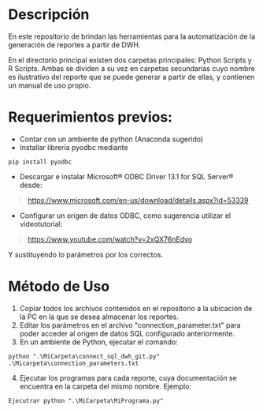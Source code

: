 # Descripción

En este repositorio de brindan las herramientas para la automatización de la generación de reportes a partir de DWH.

En el directorio principal existen dos carpetas principales: Python Scripts y R Scripts. Ambas se dividen a su vez en carpetas secundarias cuyo nombre es ilustrativo del reporte que se puede generar a partir de ellas, y contienen un manual de uso propio.

# Requerimientos previos:

* Contar con un ambiente de python (Anaconda sugerido)
* Installar librería pyodbc mediante 
```
pip install pyodbc
```
* Descargar e instalar Microsoft® ODBC Driver 13.1 for SQL Server® desde:

> https://www.microsoft.com/en-us/download/details.aspx?id=53339

* Configurar un origen de datos ODBC, como sugerencia utilizar el videotutorial:

> https://www.youtube.com/watch?v=2xQX76nEdvo

Y sustituyendo lo parámetros por los correctos.

# Método de Uso

1. Copiar todos los archivos contenidos en el repositorio a la ubicación de la PC en la que se desea almacenar los reportes.
2. Editar los parámetros en el archivo "connection_parameter.txt" para poder acceder al origen de datos SQL configurado anteriormente.
3. En un ambiente de Python, ejecutar el comando:

```
python ".\MiCarpeta\connect_sql_dwh_git.py" .\Micarpeta\connection_parameters.txt
```

4. Ejecutar los programas para cada reporte, cuya documentación se encuentra en la carpeta del mismo nombre.
Ejemplo:

```
Ejecutrar python ".\MiCarpeta\MiPrograma.py"
```
